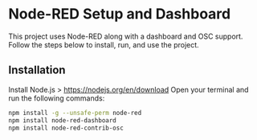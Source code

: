 # Node-RED Setup and Dashboard

This project uses Node-RED along with a dashboard and OSC support. Follow the steps below to install, run, and use the project.

## Installation

Install Node.js > https://nodejs.org/en/download
Open your terminal and run the following commands:

```bash
npm install -g --unsafe-perm node-red
npm install node-red-dashboard
npm install node-red-contrib-osc

